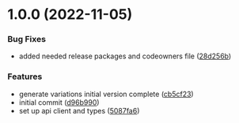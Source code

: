 # 1.0.0 (2022-11-05)


### Bug Fixes

* added needed release packages and codeowners file ([28d256b](https://github.com/Gawdfrey/sanity-plugin-asset-source-dall-e/commit/28d256b5b8070e369dc813d34658f99f5c02d2e4))


### Features

* generate variations initial version complete ([cb5cf23](https://github.com/Gawdfrey/sanity-plugin-asset-source-dall-e/commit/cb5cf23984e153bcffa4a486c342b8acd68d9d5e))
* initial commit ([d96b990](https://github.com/Gawdfrey/sanity-plugin-asset-source-dall-e/commit/d96b9904f5931bf8c8b74f46b9407b069a35ff55))
* set up api client and types ([5087fa6](https://github.com/Gawdfrey/sanity-plugin-asset-source-dall-e/commit/5087fa6cd83833d9a4a12fc52a660b3352261dad))
